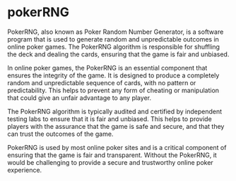 # pokerRNG
PokerRNG, also known as Poker Random Number Generator, is a software program that is used to generate random and unpredictable outcomes in online poker games. The PokerRNG algorithm is responsible for shuffling the deck and dealing the cards, ensuring that the game is fair and unbiased.

In online poker games, the PokerRNG is an essential component that ensures the integrity of the game. It is designed to produce a completely random and unpredictable sequence of cards, with no pattern or predictability. This helps to prevent any form of cheating or manipulation that could give an unfair advantage to any player.

The PokerRNG algorithm is typically audited and certified by independent testing labs to ensure that it is fair and unbiased. This helps to provide players with the assurance that the game is safe and secure, and that they can trust the outcomes of the game.

PokerRNG is used by most online poker sites and is a critical component of ensuring that the game is fair and transparent. Without the PokerRNG, it would be challenging to provide a secure and trustworthy online poker experience.
